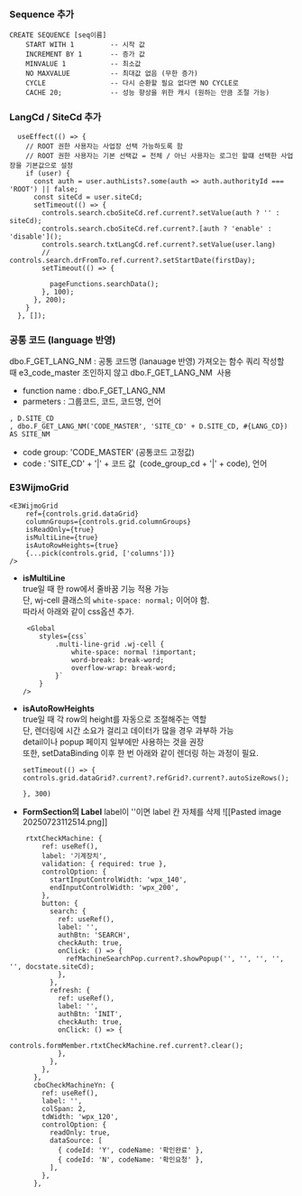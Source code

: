 ### Sequence 추가

```
CREATE SEQUENCE [seq이름]  
    START WITH 1         -- 시작 값  
    INCREMENT BY 1       -- 증가 값  
    MINVALUE 1           -- 최소값  
    NO MAXVALUE          -- 최대값 없음 (무한 증가)  
    CYCLE                -- 다시 순환할 필요 없다면 NO CYCLE로  
    CACHE 20;            -- 성능 향상을 위한 캐시 (원하는 만큼 조절 가능)
```

### LangCd / SiteCd 추가

```
  useEffect(() => {
    // ROOT 권한 사용자는 사업장 선택 가능하도록 함
    // ROOT 권한 사용자는 기본 선택값 = 전체 / 아닌 사용자는 로그인 할떄 선택한 사업장을 기본값으로 설정
    if (user) {
      const auth = user.authLists?.some(auth => auth.authorityId === 'ROOT') || false;
      const siteCd = user.siteCd;
      setTimeout(() => {
        controls.search.cboSiteCd.ref.current?.setValue(auth ? '' : siteCd);
        controls.search.cboSiteCd.ref.current?.[auth ? 'enable' : 'disable']();
        controls.search.txtLangCd.ref.current?.setValue(user.lang)
        // controls.search.drFromTo.ref.current?.setStartDate(firstDay);
        setTimeout(() => {

          pageFunctions.searchData();
        }, 100);
      }, 200);
    }
  }, []);
```


### 공통 코드 (language 반영)

dbo.F_GET_LANG_NM : 공통 코드명 (lanauage 반영) 가져오는 함수
쿼리 작성할 때 e3_code_master 조인하지 않고 dbo.F_GET_LANG_NM  사용
- function name : dbo.F_GET_LANG_NM
- parmeters : 그룹코드, 코드, 코드명, 언어
```
, D.SITE_CD
, dbo.F_GET_LANG_NM('CODE_MASTER', 'SITE_CD' + D.SITE_CD, #{LANG_CD}) AS SITE_NM
```
- code group: 'CODE_MASTER' (공통코드 고정값)
- code : 'SITE_CD' + '|' + 코드 값  (code_group_cd + '|' + code), 언어 


### E3WijmoGrid

```
​<E3WijmoGrid    
	ref={controls.grid.dataGrid}    
	columnGroups={controls.grid.columnGroups}    
	isReadOnly={true}    
	isMultiLine={true}    
	isAutoRowHeights={true}    
	{...pick(controls.grid, ['columns'])}
/>
```

- **isMultiLine**  
    true일 때 한 row에서 줄바꿈 기능 적용 가능  
    단, wj-cell 클래스의 `white-space: normal;` 이어야 함.  
    따라서 아래와 같이 css옵션 추가.
	```
	​ <Global  
		styles={css`   
			.multi-line-grid .wj-cell {    
				white-space: normal !important;    
				word-break: break-word;    
				overflow-wrap: break-word;    
			}`  
		} 
	/>
	```

- **isAutoRowHeights**  
    true일 때 각 row의 height를 자동으로 조절해주는 역할  
    단, 렌더링에 시간 소요가 걸리고 데이터가 많을 경우 과부하 가능  
    detail이나 popup 페이지 일부에만 사용하는 것을 권장  
    또한, setDataBinding 이후 한 번 아래와 같이 렌더링 하는 과정이 필요.
	```
	​setTimeout(() => {    
	controls.grid.dataGrid?.current?.refGrid?.current?.autoSizeRows();  
	}, 300)
	```

- **FormSection의 Label**
	label이 ''이면 label 칸 자체를 삭제
	![[Pasted image 20250723112514.png]]
```
	rtxtCheckMachine: {
        ref: useRef(),
        label: '기계장치',
        validation: { required: true },
        controlOption: {
          startInputControlWidth: 'wpx_140',
          endInputControlWidth: 'wpx_200',
        },
        button: {
          search: {
            ref: useRef(),
            label: '',
            authBtn: 'SEARCH',
            checkAuth: true,
            onClick: () => {
              refMachineSearchPop.current?.showPopup('', '', '', '', '', docstate.siteCd);
            },
          },
          refresh: {
            ref: useRef(),
            label: '',
            authBtn: 'INIT',
            checkAuth: true,
            onClick: () => {
              controls.formMember.rtxtCheckMachine.ref.current?.clear();
            },
          },
        },
      },
      cboCheckMachineYn: {
        ref: useRef(),
        label: '',
        colSpan: 2,
        tdWidth: 'wpx_120',
        controlOption: {
          readOnly: true,
          dataSource: [
            { codeId: 'Y', codeName: '확인완료' },
            { codeId: 'N', codeName: '확인요청' },
          ],
        },
      },
```

